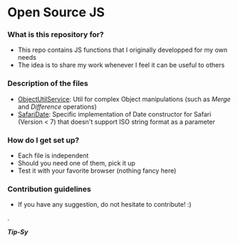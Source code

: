 # Open Source JS #

### What is this repository for? ###

* This repo contains JS functions that I originally developped for my own needs
* The idea is to share my work whenever I feel it can be useful to others

### Description of the files ###

* [ObjectUtilService](src/6c5b310721dcafdbe89d37efb0a33dda6b5a8bc9/ObjectUtilService.js): Util for complex Object manipulations (such as *Merge* and *Difference* operations)
* [SafariDate](src/6c5b310721dcafdbe89d37efb0a33dda6b5a8bc9/SafariDate.js): Specific implementation of Date constructor for Safari (Version < 7) that doesn't support ISO string format as a parameter

### How do I get set up? ###

* Each file is independent
* Should you need one of them, pick it up
* Test it with your favorite browser (nothing fancy here)

### Contribution guidelines ###

* If you have any suggestion, do not hesitate to contribute! :)

.

***Tip-Sy***